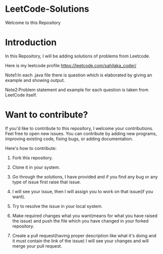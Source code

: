 # LeetCode-Solutions

Welcome to this Repository

# Introduction

In this Repository, I will be adding solutions of problems from Leetcode.

Here is my leetcode profile https://leetcode.com/sahilaka_coder/ 

Note1:In each .java file there is question which is elaborated by giving an example and showing output.

Note2:Problem statement and example for each question is taken from LeetCode itself.

# Want to contribute?

If you'd like to contribute to this repository, I welcome your contributions. Feel free to open new issues. You can contribute by adding new programs, improving existing code, fixing bugs, or adding documentation.

Here's how to contribute:

1. Fork this repository.

2. Clone it in your system.

3. Go through the solutions, I have provided and if you find any bug or any type of issue first raise that issue.

4. I will see your issue, then I will assign you to work on that issue(if you want).

3. Try to resolve the issue in your local system.

4. Make required changes what you want(means for what you have raised the issue) and push the file which you have changed in your forked repository.

5. Create a pull request(having proper description like what it's doing and it must contain the link of the issue) I will see your changes and will merge your pull request.

